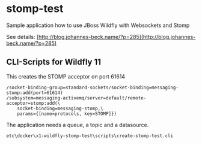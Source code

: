 # stomp-test

Sample application how to use JBoss Wildfly with Websockets and Stomp

See details: [http://blog.johannes-beck.name/?p=285](http://blog.johannes-beck.name/?p=285)

## CLI-Scripts for Wildfly 11

This creates the STOMP acceptor on port 61614

	/socket-binding-group=standard-sockets/socket-binding=messaging-stomp:add(port=61614)
	/subsystem=messaging-activemq/server=default/remote-acceptor=stomp:add(\
		socket-binding=messaging-stomp,\
		params={[name=protocols, key=STOMP]})

The application needs a queue, a topic and a datasource.

	etc\docker\x1-wildfly-stomp-test\scripts\create-stomp-test.cli
	
